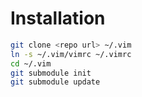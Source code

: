 Installation
============

```bash
git clone <repo url> ~/.vim
ln -s ~/.vim/vimrc ~/.vimrc
cd ~/.vim
git submodule init
git submodule update
```

